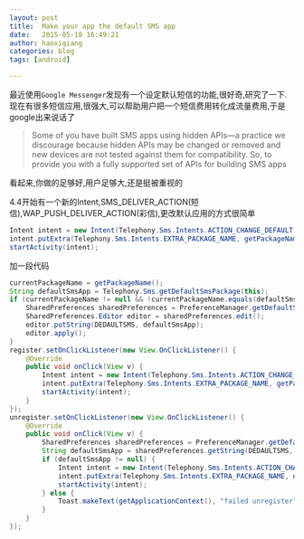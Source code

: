 ```yaml
---
layout: post
title:  Make your app the default SMS app
date:   2015-05-18 16:49:21
author: haoxiqiang
categories: blog
tags: [android]

---
```

最近使用`Google Messenger`发现有一个设定默认短信的功能,很好奇,研究了一下.
现在有很多短信应用,很强大,可以帮助用户把一个短信费用转化成流量费用,于是google出来说话了

> Some of you have built SMS apps using hidden APIs—a practice we discourage because hidden APIs may be changed or removed and new devices are not tested against them for compatibility. So, to provide you with a fully supported set of APIs for building SMS apps

看起来,你做的足够好,用户足够大,还是挺被重视的
<!-- more -->

4.4开始有一个新的Intent,SMS_DELIVER_ACTION(短信),WAP_PUSH_DELIVER_ACTION(彩信),更改默认应用的方式很简单

``` java
Intent intent = new Intent(Telephony.Sms.Intents.ACTION_CHANGE_DEFAULT);
intent.putExtra(Telephony.Sms.Intents.EXTRA_PACKAGE_NAME, getPackageName());
startActivity(intent);
```

加一段代码
``` java
currentPackageName = getPackageName();
String defaultSmsApp = Telephony.Sms.getDefaultSmsPackage(this);
if (currentPackageName != null && !currentPackageName.equals(defaultSmsApp)) {
    SharedPreferences sharedPreferences = PreferenceManager.getDefaultSharedPreferences(this);
    SharedPreferences.Editor editor = sharedPreferences.edit();
    editor.putString(DEDAULTSMS, defaultSmsApp);
    editor.apply();
}
register.setOnClickListener(new View.OnClickListener() {
    @Override
    public void onClick(View v) {
        Intent intent = new Intent(Telephony.Sms.Intents.ACTION_CHANGE_DEFAULT);
        intent.putExtra(Telephony.Sms.Intents.EXTRA_PACKAGE_NAME, getPackageName());
        startActivity(intent);
    }
});
unregister.setOnClickListener(new View.OnClickListener() {
    @Override
    public void onClick(View v) {
        SharedPreferences sharedPreferences = PreferenceManager.getDefaultSharedPreferences(getApplicationContext());
        String defaultSmsApp = sharedPreferences.getString(DEDAULTSMS, null);
        if (defaultSmsApp != null) {
            Intent intent = new Intent(Telephony.Sms.Intents.ACTION_CHANGE_DEFAULT);
            intent.putExtra(Telephony.Sms.Intents.EXTRA_PACKAGE_NAME, defaultSmsApp);
            startActivity(intent);
        } else {
            Toast.makeText(getApplicationContext(), "failed unregister", Toast.LENGTH_SHORT).show();
        }
    }
});
```
